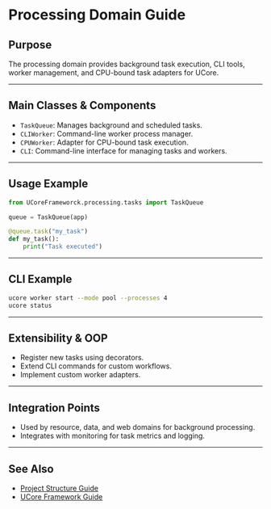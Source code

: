 # Processing Domain Guide

## Purpose

The processing domain provides background task execution, CLI tools, worker management, and CPU-bound task adapters for UCore.

---

## Main Classes & Components

- `TaskQueue`: Manages background and scheduled tasks.
- `CLIWorker`: Command-line worker process manager.
- `CPUWorker`: Adapter for CPU-bound task execution.
- `CLI`: Command-line interface for managing tasks and workers.

---

## Usage Example

```python
from UCoreFrameworck.processing.tasks import TaskQueue

queue = TaskQueue(app)

@queue.task("my_task")
def my_task():
    print("Task executed")
```

---

## CLI Example

```bash
ucore worker start --mode pool --processes 4
ucore status
```

---

## Extensibility & OOP

- Register new tasks using decorators.
- Extend CLI commands for custom workflows.
- Implement custom worker adapters.

---

## Integration Points

- Used by resource, data, and web domains for background processing.
- Integrates with monitoring for task metrics and logging.

---

## See Also

- [Project Structure Guide](project-structure-guide.md)
- [UCore Framework Guide](ucore-UCoreFrameworck-guide.md)
